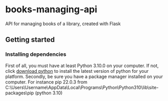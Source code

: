 # books-managing-api
API for managing books of a library, created with Flask
## Getting started
### Installing dependencies
First of all, you must have at least Python 3.10.0 on your computer. 
If not, click [download python](https://www.python.org/downloads/) to install the latest version of python for your platform.
Secondly, be sure you have a package manager installed on your computer. For instance 
pip 22.0.3 from C:\Users\Username\AppData\Local\Programs\Python\Python310\lib\site-packages\pip (python 3.10)
